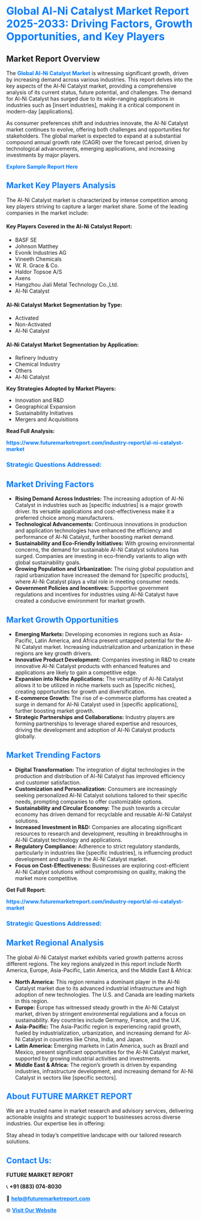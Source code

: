 <h1 style="color: #007BFF;">Global Al-Ni Catalyst Market Report 2025-2033: Driving Factors, Growth Opportunities, and Key Players</h1>

<section id="overview">
<h2>Market Report Overview</h2>
<p>The <a href="https://www.futuremarketreport.com/industry-report/al-ni-catalyst-market" style="color: #007BFF; text-decoration: none;"><strong>Global Al-Ni Catalyst Market</strong></a> is witnessing significant growth, driven by increasing demand across various industries. This report delves into the key aspects of the Al-Ni Catalyst market, providing a comprehensive analysis of its current status, future potential, and challenges. The demand for Al-Ni Catalyst has surged due to its wide-ranging applications in industries such as [insert industries], making it a critical component in modern-day [applications].</p>
<p>As consumer preferences shift and industries innovate, the Al-Ni Catalyst market continues to evolve, offering both challenges and opportunities for stakeholders. The global market is expected to expand at a substantial compound annual growth rate (CAGR) over the forecast period, driven by technological advancements, emerging applications, and increasing investments by major players.</p>
</section>

<section id="overview">
<p><a href="https://www.futuremarketreport.com/request-sample/reportId=107977" style="color: #007BFF; text-decoration: none;"><strong>Explore Sample Report Here</strong></a></p>
</section>

<section id="key-players">
<h2 style="color: #007BFF;">Market Key Players Analysis</h2>
<p>The Al-Ni Catalyst market is characterized by intense competition among key players striving to capture a larger market share. Some of the leading companies in the market include:</p>
<h4>Key Players Covered in the Al-Ni Catalyst Report:</h4>
<ul><li>BASF SE</li><li>Johnson Matthey</li><li>Evonik Industries AG</li><li>Vineeth Chemicals</li><li>W. R. Grace &amp; Co.</li><li>Haldor Topsoe A/S</li><li>Axens</li><li>Hangzhou Jiali Metal Technology Co.,Ltd.</li><li>Al-Ni Catalyst</li></ul>
<h4>Al-Ni Catalyst Market Segmentation by Type:</h4>
<ul><li>Activated</li><li>Non-Activated</li><li>Al-Ni Catalyst</li></ul>

<h4>Al-Ni Catalyst Market Segmentation by Application:</h4>
<ul><li>Refinery Industry</li><li>Chemical Industry</li><li>Others</li><li>Al-Ni Catalyst</li></ul>
<p><strong>Key Strategies Adopted by Market Players:</strong></p>
<ul>
<li>Innovation and R&D</li>
<li>Geographical Expansion</li>
<li>Sustainability Initiatives</li>
<li>Mergers and Acquisitions</li>
</ul>
</section>

<section>
<p><strong>Read Full Analysis: </strong></p><a href="https://www.futuremarketreport.com/industry-report/al-ni-catalyst-market" style="color: #007BFF; text-decoration: none;"><strong>https://www.futuremarketreport.com/industry-report/al-ni-catalyst-market</strong></a>
<h3 style="color: #007BFF;">Strategic Questions Addressed:</h3>
</section>

<section id="driving-factors">
<h2 style="color: #007BFF;">Market Driving Factors</h2>
<ul>
<li><strong>Rising Demand Across Industries:</strong> The increasing adoption of Al-Ni Catalyst in industries such as [specific industries] is a major growth driver. Its versatile applications and cost-effectiveness make it a preferred choice among manufacturers.</li>
<li><strong>Technological Advancements:</strong> Continuous innovations in production and application technologies have enhanced the efficiency and performance of Al-Ni Catalyst, further boosting market demand.</li>
<li><strong>Sustainability and Eco-Friendly Initiatives:</strong> With growing environmental concerns, the demand for sustainable Al-Ni Catalyst solutions has surged. Companies are investing in eco-friendly variants to align with global sustainability goals.</li>
<li><strong>Growing Population and Urbanization:</strong> The rising global population and rapid urbanization have increased the demand for [specific products], where Al-Ni Catalyst plays a vital role in meeting consumer needs.</li>
<li><strong>Government Policies and Incentives:</strong> Supportive government regulations and incentives for industries using Al-Ni Catalyst have created a conducive environment for market growth.</li>
</ul>
</section>

<section id="growth-opportunities">
<h2 style="color: #007BFF;">Market Growth Opportunities</h2>
<ul>
<li><strong>Emerging Markets:</strong> Developing economies in regions such as Asia-Pacific, Latin America, and Africa present untapped potential for the Al-Ni Catalyst market. Increasing industrialization and urbanization in these regions are key growth drivers.</li>
<li><strong>Innovative Product Development:</strong> Companies investing in R&D to create innovative Al-Ni Catalyst products with enhanced features and applications are likely to gain a competitive edge.</li>
<li><strong>Expansion into Niche Applications:</strong> The versatility of Al-Ni Catalyst allows it to be utilized in niche markets such as [specific niches], creating opportunities for growth and diversification.</li>
<li><strong>E-commerce Growth:</strong> The rise of e-commerce platforms has created a surge in demand for Al-Ni Catalyst used in [specific applications], further boosting market growth.</li>
<li><strong>Strategic Partnerships and Collaborations:</strong> Industry players are forming partnerships to leverage shared expertise and resources, driving the development and adoption of Al-Ni Catalyst products globally.</li>
</ul>
</section>

<section id="trending-factors">
<h2 style="color: #007BFF;">Market Trending Factors</h2>
<ul>
<li><strong>Digital Transformation:</strong> The integration of digital technologies in the production and distribution of Al-Ni Catalyst has improved efficiency and customer satisfaction.</li>
<li><strong>Customization and Personalization:</strong> Consumers are increasingly seeking personalized Al-Ni Catalyst solutions tailored to their specific needs, prompting companies to offer customizable options.</li>
<li><strong>Sustainability and Circular Economy:</strong> The push towards a circular economy has driven demand for recyclable and reusable Al-Ni Catalyst solutions.</li>
<li><strong>Increased Investment in R&D:</strong> Companies are allocating significant resources to research and development, resulting in breakthroughs in Al-Ni Catalyst technology and applications.</li>
<li><strong>Regulatory Compliance:</strong> Adherence to strict regulatory standards, particularly in industries like [specific industries], is influencing product development and quality in the Al-Ni Catalyst market.</li>
<li><strong>Focus on Cost-Effectiveness:</strong> Businesses are exploring cost-efficient Al-Ni Catalyst solutions without compromising on quality, making the market more competitive.</li>
</ul>
</section>

<section>
<p><strong>Get Full Report: </strong></p><a href="https://www.futuremarketreport.com/industry-report/al-ni-catalyst-market" style="color: #007BFF; text-decoration: none;"><strong>https://www.futuremarketreport.com/industry-report/al-ni-catalyst-market</strong></a>
<h3 style="color: #007BFF;">Strategic Questions Addressed:</h3>
</section>


<section id="regional-analysis">
<h2 style="color: #007BFF;">Market Regional Analysis</h2>
<p>The global Al-Ni Catalyst market exhibits varied growth patterns across different regions. The key regions analyzed in this report include North America, Europe, Asia-Pacific, Latin America, and the Middle East & Africa:</p>
<ul>
<li><strong>North America:</strong> This region remains a dominant player in the Al-Ni Catalyst market due to its advanced industrial infrastructure and high adoption of new technologies. The U.S. and Canada are leading markets in this region.</li>
<li><strong>Europe:</strong> Europe has witnessed steady growth in the Al-Ni Catalyst market, driven by stringent environmental regulations and a focus on sustainability. Key countries include Germany, France, and the U.K.</li>
<li><strong>Asia-Pacific:</strong> The Asia-Pacific region is experiencing rapid growth, fueled by industrialization, urbanization, and increasing demand for Al-Ni Catalyst in countries like China, India, and Japan.</li>
<li><strong>Latin America:</strong> Emerging markets in Latin America, such as Brazil and Mexico, present significant opportunities for the Al-Ni Catalyst market, supported by growing industrial activities and investments.</li>
<li><strong>Middle East & Africa:</strong> The region’s growth is driven by expanding industries, infrastructure development, and increasing demand for Al-Ni Catalyst in sectors like [specific sectors].</li>
</ul>
</section>

<footer>
<h2 style="color: #007BFF;">About FUTURE MARKET REPORT</h2>
<p>We are a trusted name in market research and advisory services, delivering actionable insights and strategic support to businesses across diverse industries. Our expertise lies in offering:</p>

<p>Stay ahead in today’s competitive landscape with our tailored research solutions.</p>

<h2 style="color: #007BFF;">Contact Us:</h2>
<p><strong>FUTURE MARKET REPORT</strong></p>
<p>📞 <strong>+91 (883) 074-8030</strong></p>
<p>📧 <strong><a href="mailto:help@futuremarketreport.com" style="color: #007BFF;">help@futuremarketreport.com</a></strong></p>
<p>🌐 <strong><a href="https://www.futuremarketreport.com/" style="color: #007BFF;">Visit Our Website</a></strong></p>
</footer>